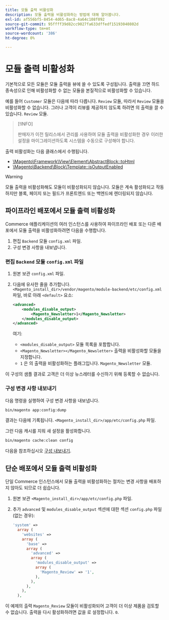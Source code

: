 ```yaml
---
title: 모듈 출력 비활성화
description: 모듈 출력을 비활성화하는 방법에 대해 알아봅니다.
exl-id: af556bf5-8454-4d65-8ac8-4a64c108f092
source-git-commit: 95ffff39d82cc9027fa633dffedf15193040802d
workflow-type: tm+mt
source-wordcount: '386'
ht-degree: 0%

---
```


# 모듈 출력 비활성화

기본적으로 모든 모듈은 모듈 출력을 뷰에 쓸 수 있도록 구성됩니다. 출력을 끄면 하드 종속성으로 인해 비활성화할 수 없는 모듈을 본질적으로 비활성화할 수 있습니다.

예를 들어 `Customer` 모듈은 다음에 따라 다릅니다. `Review` 모듈, 따라서 `Review` 모듈을 비활성화할 수 없습니다. 그러나 고객이 리뷰를 제공하지 않도록 하려면 의 출력을 끌 수 있습니다. `Review` 모듈.

>[!INFO]
>
>판매자가 이전 릴리스에서 관리를 사용하여 모듈 출력을 비활성화한 경우 이러한 설정을 마이그레이션하도록 시스템을 수동으로 구성해야 합니다.

출력 비활성화는 다음 클래스에서 수행됩니다.

- [\Magento\Framework\View\Element\AbstractBlock::toHtml](https://github.com/magento/magento2/blob/36097739bbb0b8939ad9a2a0dadee64318153dca/lib/internal/Magento/Framework/View/Element/AbstractBlock.php#L651)
- [\Magento\Backend\Block\Template::isOutputEnabled](https://github.com/magento/magento2/blob/0c786907ffe03d0e2990612eec16ee58b00379c5/app/code/Magento/Backend/Block/Template.php#L96)

>[!WARNING]
>
>모듈 출력을 비활성화해도 모듈이 비활성화되지 않습니다. 모듈은 계속 활성화되고 작동하지만 블록, 페이지 또는 필드가 프론트엔드 또는 백엔드에 렌더링되지 않습니다.

## 파이프라인 배포에서 모듈 출력 비활성화

Commerce 애플리케이션의 여러 인스턴스를 사용하여 파이프라인 배포 또는 다른 배포에서 모듈 출력을 비활성화하려면 다음을 수행합니다.

1. 편집 `Backend` 모듈 `config.xml` 파일.
1. 구성 변경 사항을 내보냅니다.

### 편집 `Backend` 모듈 `config.xml` 파일

1. 원본 보관 `config.xml` 파일.
1. 다음에 유사한 줄을 추가합니다. `<Magento_install_dir>/vendor/magento/module-backend/etc/config.xml` 파일, 바로 아래 `<default>` 요소:

   ```xml
   <advanced>
       <modules_disable_output>
           <Magento_Newsletter>1</Magento_Newsletter>
       </modules_disable_output>
   </advanced>
   ```

   여기:

   - `<modules_disable_output>` 모듈 목록을 포함합니다.
   - `<Magento_Newsletter></Magento_Newsletter>` 출력을 비활성화할 모듈을 지정합니다.
   - `1` 은 의 출력을 비활성화하는 플래그입니다. `Magento_Newsletter` 모듈.

이 구성의 샘플 결과로 고객은 더 이상 뉴스레터를 수신하기 위해 등록할 수 없습니다.

### 구성 변경 사항 내보내기

다음 명령을 실행하여 구성 변경 사항을 내보냅니다.

```bash
bin/magento app:config:dump
```

결과는 다음에 기록됩니다. `<Magento_install_dir>/app/etc/config.php` 파일.

그런 다음 캐시를 지워 새 설정을 활성화합니다.

```bash
bin/magento cache:clean config
```

다음을 참조하십시오 [구성 내보내기](../cli/export-configuration.md).

## 단순 배포에서 모듈 출력 비활성화

단일 Commerce 인스턴스에서 모듈 출력을 비활성화하는 절차는 변경 사항을 배포하지 않아도 되므로 더 쉽습니다.

1. 원본 보관 `<Magento_install_dir>/app/etc/config.php` 파일.
1. 추가 `advanced` 및 `modules_disable_output` 섹션에 대한 섹션 `config.php` 파일(없는 경우):

   ```php
   'system' =>
     array (
       'websites' =>
       array (
         'base' =>
         array (
           'advanced' =>
           array (
             'modules_disable_output' =>
             array (
               'Magento_Review' => '1',
             ),
           ),
         ),
       ),
     ),
   ```

이 예제의 출력 `Magento_Review` 모듈이 비활성화되어 고객이 더 이상 제품을 검토할 수 없습니다.
출력을 다시 활성화하려면 값을 로 설정합니다. `0`.
